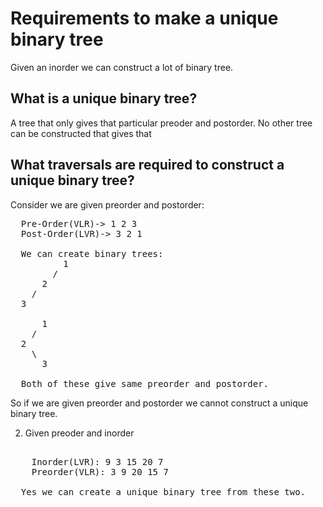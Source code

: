 # Requirements to make a unique binary tree

Given an inorder we can construct a lot of binary tree.

## What is a unique binary tree?
A tree that only gives that particular preoder and postorder. No other tree can be constructed that gives that
## What traversals are required to construct a unique binary tree?

Consider we are given preorder and postorder:
<pre>
  Pre-Order(VLR)-> 1 2 3
  Post-Order(LVR)-> 3 2 1

  We can create binary trees:
          1    
        /
      2
    /
  3

      1
    /
  2
    \
      3

  Both of these give same preorder and postorder.
</pre>

So if we are given preorder and postorder we cannot construct a unique binary tree.


2) Given preoder and inorder

  <pre>

    Inorder(LVR): 9 3 15 20 7
    Preorder(VLR): 3 9 20 15 7

  Yes we can create a unique binary tree from these two.
  </pre>

